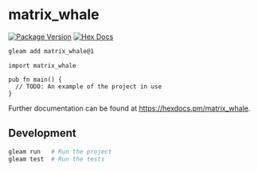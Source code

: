 # matrix_whale

[![Package Version](https://img.shields.io/hexpm/v/matrix_whale)](https://hex.pm/packages/matrix_whale)
[![Hex Docs](https://img.shields.io/badge/hex-docs-ffaff3)](https://hexdocs.pm/matrix_whale/)

```sh
gleam add matrix_whale@1
```
```gleam
import matrix_whale

pub fn main() {
  // TODO: An example of the project in use
}
```

Further documentation can be found at <https://hexdocs.pm/matrix_whale>.

## Development

```sh
gleam run   # Run the project
gleam test  # Run the tests
```
